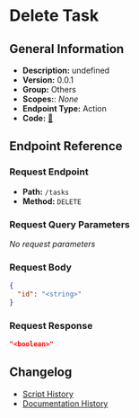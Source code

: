 # Delete Task

## General Information

- **Description:** undefined
- **Version:** 0.0.1
- **Group:** Others
- **Scopes:**: _None_
- **Endpoint Type:** Action
- **Code:** [🔗](https://github.com/NangoHQ/integration-templates/tree/main/integrations/asana/actions/delete-task.ts)


## Endpoint Reference

### Request Endpoint

- **Path:** `/tasks`
- **Method:** `DELETE`

### Request Query Parameters

_No request parameters_

### Request Body

```json
{
  "id": "<string>"
}
```

### Request Response

```json
"<boolean>"
```

## Changelog

- [Script History](https://github.com/NangoHQ/integration-templates/commits/main/integrations/asana/actions/delete-task.ts)
- [Documentation History](https://github.com/NangoHQ/integration-templates/commits/main/integrations/asana/actions/delete-task.md)

<!-- END  GENERATED CONTENT -->

